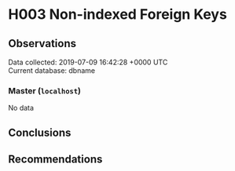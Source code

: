 # H003 Non-indexed Foreign Keys #

## Observations ##
Data collected: 2019-07-09 16:42:28 +0000 UTC  
Current database: dbname  

### Master (`localhost`) ###


No data


## Conclusions ##


## Recommendations ##

